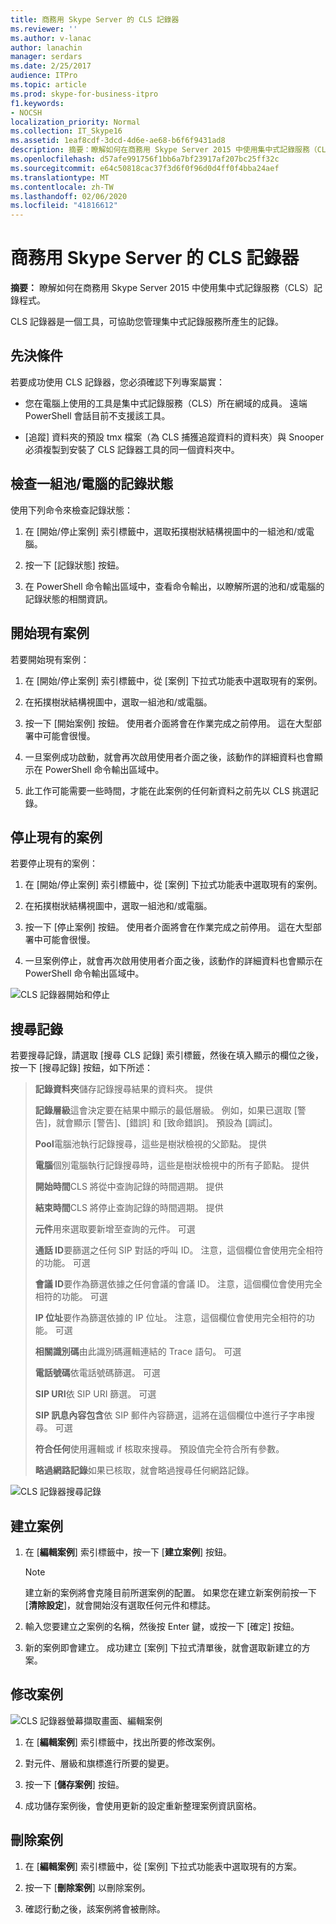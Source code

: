```yaml
---
title: 商務用 Skype Server 的 CLS 記錄器
ms.reviewer: ''
ms.author: v-lanac
author: lanachin
manager: serdars
ms.date: 2/25/2017
audience: ITPro
ms.topic: article
ms.prod: skype-for-business-itpro
f1.keywords:
- NOCSH
localization_priority: Normal
ms.collection: IT_Skype16
ms.assetid: 1eaf8cdf-3dcd-4d6e-ae68-b6f6f9431ad8
description: 摘要：瞭解如何在商務用 Skype Server 2015 中使用集中式記錄服務（CLS）記錄程式。
ms.openlocfilehash: d57afe991756f1bb6a7bf23917af207bc25ff32c
ms.sourcegitcommit: e64c50818cac37f3d6f0f96d0d4ff0f4bba24aef
ms.translationtype: MT
ms.contentlocale: zh-TW
ms.lasthandoff: 02/06/2020
ms.locfileid: "41816612"
---
```

# <a name="cls-logger-for-skype-for-business-server-2015"></a>商務用 Skype Server 的 CLS 記錄器
 
**摘要：** 瞭解如何在商務用 Skype Server 2015 中使用集中式記錄服務（CLS）記錄程式。
  
CLS 記錄器是一個工具，可協助您管理集中式記錄服務所產生的記錄。
  
## <a name="prerequisites"></a>先決條件

若要成功使用 CLS 記錄器，您必須確認下列專案屬實：
  
- 您在電腦上使用的工具是集中式記錄服務（CLS）所在網域的成員。 遠端 PowerShell 會話目前不支援該工具。
    
- [追蹤] 資料夾的預設 tmx 檔案（為 CLS 捕獲追蹤資料的資料夾）與 Snooper 必須複製到安裝了 CLS 記錄器工具的同一個資料夾中。
    
## <a name="check-the-logging-status-of-a-set-of-poolscomputers"></a>檢查一組池/電腦的記錄狀態

使用下列命令來檢查記錄狀態：
  
1. 在 [開始/停止案例] 索引標籤中，選取拓撲樹狀結構視圖中的一組池和/或電腦。
    
2. 按一下 [記錄狀態] 按鈕。
    
3. 在 PowerShell 命令輸出區域中，查看命令輸出，以瞭解所選的池和/或電腦的記錄狀態的相關資訊。
    
## <a name="start-an-existing-scenario"></a>開始現有案例

若要開始現有案例：
  
1. 在 [開始/停止案例] 索引標籤中，從 [案例] 下拉式功能表中選取現有的案例。
    
2. 在拓撲樹狀結構視圖中，選取一組池和/或電腦。
    
3. 按一下 [開始案例] 按鈕。 使用者介面將會在作業完成之前停用。 這在大型部署中可能會很慢。
    
4. 一旦案例成功啟動，就會再次啟用使用者介面之後，該動作的詳細資料也會顯示在 PowerShell 命令輸出區域中。
    
5. 此工作可能需要一些時間，才能在此案例的任何新資料之前先以 CLS 挑選記錄。
    
## <a name="stop-an-existing-scenario"></a>停止現有的案例

若要停止現有的案例：
  
1. 在 [開始/停止案例] 索引標籤中，從 [案例] 下拉式功能表中選取現有的案例。
    
2. 在拓撲樹狀結構視圖中，選取一組池和/或電腦。
    
3. 按一下 [停止案例] 按鈕。 使用者介面將會在作業完成之前停用。 這在大型部署中可能會很慢。
    
4. 一旦案例停止，就會再次啟用使用者介面之後，該動作的詳細資料也會顯示在 PowerShell 命令輸出區域中。
    
![CLS 記錄器開始和停止](../../media/2c4a36c2-b5db-4550-a3b3-41f18e0e2f0c.png)
  
## <a name="search-for-logs"></a>搜尋記錄

若要搜尋記錄，請選取 [搜尋 CLS 記錄] 索引標籤，然後在填入顯示的欄位之後，按一下 [搜尋記錄] 按鈕，如下所述：
  
> **記錄資料夾**儲存記錄搜尋結果的資料夾。 提供
> 
> **記錄層級**這會決定要在結果中顯示的最低層級。 例如，如果已選取 [警告]，就會顯示 [警告]、[錯誤] 和 [致命錯誤]。 預設為 [調試]。
> 
> **Pool**電腦池執行記錄搜尋，這些是樹狀檢視的父節點。 提供
> 
> **電腦**個別電腦執行記錄搜尋時，這些是樹狀檢視中的所有子節點。 提供
> 
> **開始時間**CLS 將從中查詢記錄的時間週期。 提供
> 
> **結束時間**CLS 將停止查詢記錄的時間週期。 提供
> 
> **元件**用來選取要新增至查詢的元件。 可選
> 
> **通話 ID**要篩選之任何 SIP 對話的呼叫 ID。 注意，這個欄位會使用完全相符的功能。 可選
> 
> **會議 ID**要作為篩選依據之任何會議的會議 ID。 注意，這個欄位會使用完全相符的功能。 可選
> 
> **IP 位址**要作為篩選依據的 IP 位址。 注意，這個欄位會使用完全相符的功能。 可選
> 
> **相關識別碼**由此識別碼邏輯連結的 Trace 語句。 可選
> 
> **電話號碼**依電話號碼篩選。 可選
> 
> **SIP URI**依 SIP URI 篩選。 可選
> 
> **SIP 訊息內容包含**依 SIP 郵件內容篩選，這將在這個欄位中進行子字串搜尋。 可選
> 
> **符合任何**使用邏輯或 if 核取來搜尋。 預設值完全符合所有參數。
> 
> **略過網路記錄**如果已核取，就會略過搜尋任何網路記錄。
    
![CLS 記錄器搜尋記錄](../../media/5793ea3c-6f5f-40ef-8b53-100da831eedf.png)
  
## <a name="create-a-scenario"></a>建立案例

1. 在 [**編輯案例**] 索引標籤中，按一下 [**建立案例**] 按鈕。
    
    > [!NOTE]
    > 建立新的案例將會克隆目前所選案例的配置。 如果您在建立新案例前按一下 [**清除設定**]，就會開始沒有選取任何元件和標誌。
  
2. 輸入您要建立之案例的名稱，然後按 Enter 鍵，或按一下 [確定] 按鈕。
    
3. 新的案例即會建立。 成功建立 [案例] 下拉式清單後，就會選取新建立的方案。
    
## <a name="modify-a-scenario"></a>修改案例

![CLS 記錄器螢幕擷取畫面、編輯案例](../../media/abbbcac0-8a2e-48af-a22f-4fee0283a29f.png)
  
1. 在 [**編輯案例**] 索引標籤中，找出所要的修改案例。
    
2. 對元件、層級和旗標進行所要的變更。
    
3. 按一下 [**儲存案例**] 按鈕。
    
4. 成功儲存案例後，會使用更新的設定重新整理案例資訊窗格。
    
## <a name="delete-a-scenario"></a>刪除案例

1. 在 [**編輯案例**] 索引標籤中，從 [案例] 下拉式功能表中選取現有的方案。
    
2. 按一下 [**刪除案例**] 以刪除案例。
    
3. 確認行動之後，該案例將會被刪除。
    

